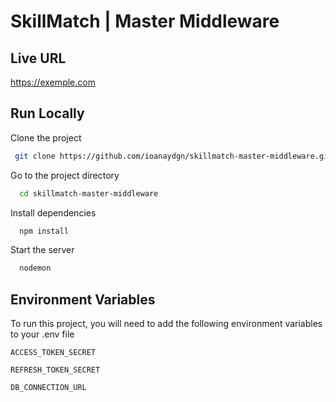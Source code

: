 # SkillMatch | Master Middleware
## Live URL

https://exemple.com

## Run Locally

Clone the project

```bash
 git clone https://github.com/ioanaydgn/skillmatch-master-middleware.git
```

Go to the project directory

```bash
  cd skillmatch-master-middleware
```

Install dependencies

```bash
  npm install
```

Start the server

```bash
  nodemon
```

## Environment Variables

To run this project, you will need to add the following environment variables to your .env file

`ACCESS_TOKEN_SECRET`

`REFRESH_TOKEN_SECRET`

`DB_CONNECTION_URL` 
